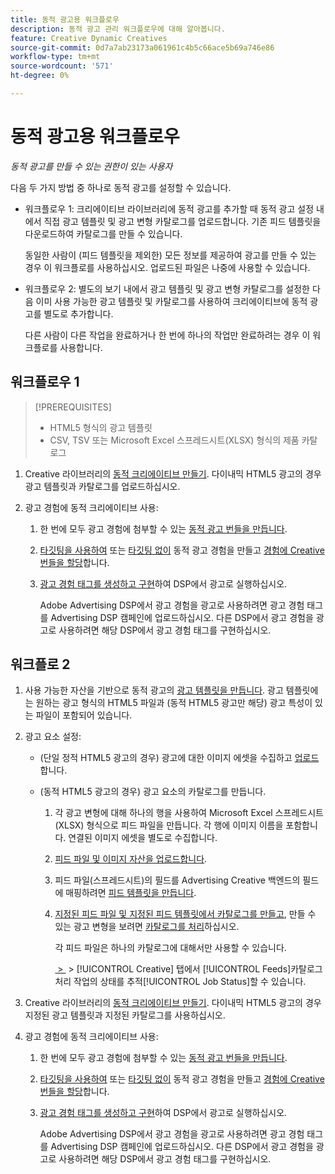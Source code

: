 ```yaml
---
title: 동적 광고용 워크플로우
description: 동적 광고 관리 워크플로우에 대해 알아봅니다.
feature: Creative Dynamic Creatives
source-git-commit: 0d7a7ab23173a061961c4b5c66ace5b69a746e86
workflow-type: tm+mt
source-wordcount: '571'
ht-degree: 0%

---
```


# 동적 광고용 워크플로우

*동적 광고를 만들 수 있는 권한이 있는 사용자*

다음 두 가지 방법 중 하나로 동적 광고를 설정할 수 있습니다.

* 워크플로우 1: 크리에이티브 라이브러리에 동적 광고를 추가할 때 동적 광고 설정 내에서 직접 광고 템플릿 및 광고 변형 카탈로그를 업로드합니다. 기존 피드 템플릿을 다운로드하여 카탈로그를 만들 수 있습니다.

  동일한 사람이 (피드 템플릿을 제외한) 모든 정보를 제공하여 광고를 만들 수 있는 경우 이 워크플로를 사용하십시오. 업로드된 파일은 나중에 사용할 수 있습니다.

* 워크플로우 2: 별도의 보기 내에서 광고 템플릿 및 광고 변형 카탈로그를 설정한 다음 이미 사용 가능한 광고 템플릿 및 카탈로그를 사용하여 크리에이티브에 동적 광고를 별도로 추가합니다.

  다른 사람이 다른 작업을 완료하거나 한 번에 하나의 작업만 완료하려는 경우 이 워크플로를 사용합니다.

## 워크플로우 1

>[!PREREQUISITES]
>
>* HTML5 형식의 광고 템플릿
>* CSV, TSV 또는 Microsoft Excel 스프레드시트(XLSX) 형식의 제품 카탈로그

1. Creative 라이브러리의 [동적 크리에이티브 만들기](/help/creative/creative-libraries/creative-add-dynamic.md). 다이내믹 HTML5 광고의 경우 광고 템플릿과 카탈로그를 업로드하십시오.

1. 광고 경험에 동적 크리에이티브 사용:

   1. 한 번에 모두 광고 경험에 첨부할 수 있는 [동적 광고 번들을 만듭니다](/help/creative/creative-libraries/bundle-manage.md).

   1. [타깃팅을 사용하여](/help/creative/experiences/experience-create-targeting.md) 또는 [타깃팅 없이](/help/creative/experiences/experience-create-no-targeting.md) 동적 광고 경험을 만들고 [경험에 Creative 번들을 할당](/help/creative/experiences/experience-assign-creative-bundles.md)합니다.

   1. [광고 경험 태그를 생성하고 구현](/help/creative/experiences/experience-tag-export.md)하여 DSP에서 광고로 실행하십시오.

      Adobe Advertising DSP에서 광고 경험을 광고로 사용하려면 광고 경험 태그를 Advertising DSP 캠페인에 업로드하십시오. 다른 DSP에서 광고 경험을 광고로 사용하려면 해당 DSP에서 광고 경험 태그를 구현하십시오.

## 워크플로 2

1. 사용 가능한 자산을 기반으로 동적 광고의 [광고 템플릿을 만듭니다](/help/creative/ad-templates/ad-template-manage.md). 광고 템플릿에는 원하는 광고 형식의 HTML5 파일과 (동적 HTML5 광고만 해당) 광고 특성이 있는 파일이 포함되어 있습니다.

1. 광고 요소 설정:

   * (단일 정적 HTML5 광고의 경우) 광고에 대한 이미지 에셋을 수집하고 [업로드](/help/creative/feeds/asset-manage.md)합니다.

   * (동적 HTML5 광고의 경우) 광고 요소의 카탈로그를 만듭니다.

      1. 각 광고 변형에 대해 하나의 행을 사용하여 Microsoft Excel 스프레드시트(XLSX) 형식으로 피드 파일을 만듭니다. 각 행에 이미지 이름을 포함합니다. 연결된 이미지 에셋을 별도로 수집합니다.

      1. [피드 파일 및 이미지 자산을 업로드합니다](/help/creative/feeds/asset-manage.md).

      1. 피드 파일(스프레드시트)의 필드를 Advertising Creative 백엔드의 필드에 매핑하려면 [피드 템플릿을 만듭니다](/help/creative/feeds/feed-template-manage.md).

      1. [지정된 피드 파일 및 지정된 피드 템플릿에서 카탈로그를 만들고](/help/creative/feeds/catalog-manage.md#feed-catalog-create), 만들 수 있는 광고 변형을 보려면 [카탈로그를 처리](/help/creative/feeds/catalog-manage.md#feed-catalog-process)하십시오.

         각 피드 파일은 하나의 카탈로그에 대해서만 사용할 수 있습니다.

         [&#x200B; > &#x200B;](/help/creative/feeds/job-status-track.md) > [!UICONTROL Creative] 탭에서 [!UICONTROL Feeds]카탈로그 처리 작업의 상태를 추적[!UICONTROL Job Status]할 수 있습니다.

1. Creative 라이브러리의 [동적 크리에이티브 만들기](/help/creative/creative-libraries/creative-add-dynamic.md). 다이내믹 HTML5 광고의 경우 지정된 광고 템플릿과 지정된 카탈로그를 사용하십시오.

1. 광고 경험에 동적 크리에이티브 사용:

   1. 한 번에 모두 광고 경험에 첨부할 수 있는 [동적 광고 번들을 만듭니다](/help/creative/creative-libraries/bundle-manage.md).

   1. [타깃팅을 사용하여](/help/creative/experiences/experience-create-targeting.md) 또는 [타깃팅 없이](/help/creative/experiences/experience-create-no-targeting.md) 동적 광고 경험을 만들고 [경험에 Creative 번들을 할당](/help/creative/experiences/experience-assign-creative-bundles.md)합니다.

   1. [광고 경험 태그를 생성하고 구현](/help/creative/experiences/experience-tag-export.md)하여 DSP에서 광고로 실행하십시오.

      Adobe Advertising DSP에서 광고 경험을 광고로 사용하려면 광고 경험 태그를 Advertising DSP 캠페인에 업로드하십시오. 다른 DSP에서 광고 경험을 광고로 사용하려면 해당 DSP에서 광고 경험 태그를 구현하십시오.
